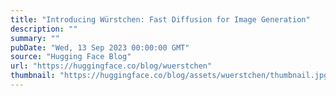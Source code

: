 ```yaml
---
title: "Introducing Würstchen: Fast Diffusion for Image Generation"
description: ""
summary: ""
pubDate: "Wed, 13 Sep 2023 00:00:00 GMT"
source: "Hugging Face Blog"
url: "https://huggingface.co/blog/wuerstchen"
thumbnail: "https://huggingface.co/blog/assets/wuerstchen/thumbnail.jpg"
---
```


